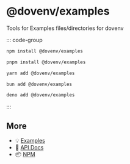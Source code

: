 # @dovenv/examples

Tools for Examples files/directories for dovenv

::: code-group

```bash [npm]
npm install @dovenv/examples
```

```bash [pnpm]
pnpm install @dovenv/examples
```

```bash [yarn]
yarn add @dovenv/examples
```

```bash [bun]
bun add @dovenv/examples
```

```bash [deno]
deno add @dovenv/examples
```

:::


## More

- 💡 [Examples](examples.md)
- 📖 [API Docs](api.md)
- 📦 [NPM](https://www.npmjs.com/package/@dovenv/examples)
